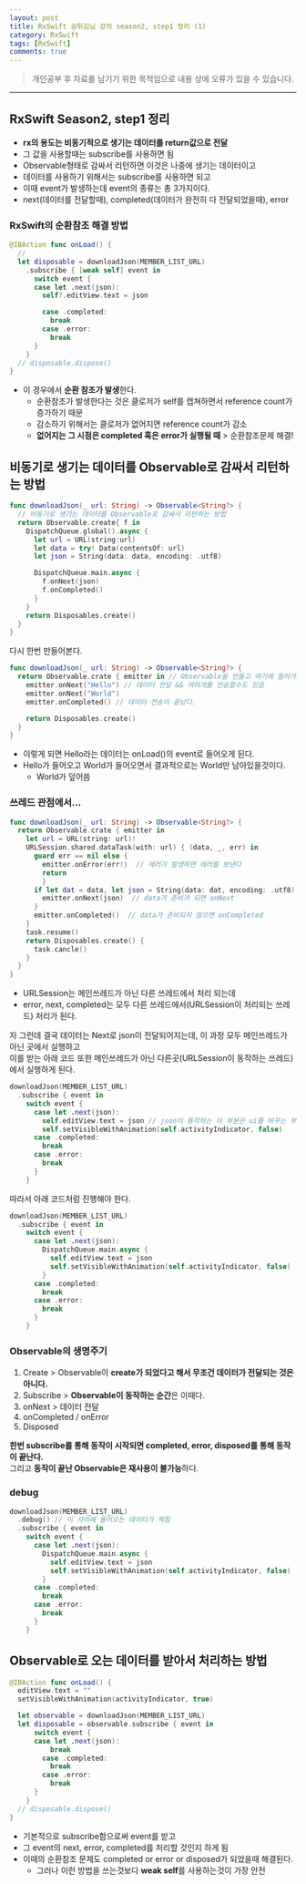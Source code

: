 ```yaml
---
layout: post
title: RxSwift 곰튀김님 강의 season2, step1 정리 (1)
category: RxSwift
tags: [RxSwift]
comments: true
---
```


> 개인공부 후 자료를 남기기 위한 목적임으로 내용 상에 오류가 있을 수 있습니다.    

<hr>

## RxSwift Season2, step1 정리

- **rx의 용도는 비동기적으로 생기는 데이터를 return값으로 전달**
- 그 값을 사용할때는 subscribe를 사용하면 됨
- Observable형태로 감싸서 리턴하면 이것은 나중에 생기는 데이터이고
- 데이터를 사용하기 위해서는 subscribe를 사용하면 되고
- 이때 event가 발생하는데 event의 종류는 총 3가지이다.
- next(데이터를 전달할때), completed(데이터가 완전히 다 전달되었을때), error


### RxSwift의 순환참조 해결 방법

```swift
@IBAction func onLoad() {
  //
  let disposable = downloadJson(MEMBER_LIST_URL)
    .subscribe { [weak self] event in
      switch event {
      case let .next(json):
        self?.editView.text = json

        case .completed:
          break
        case .error:
          break
      }
    }
  // disposable.dispose()
}
```

- 이 경우에서 **순환 참조가 발생**한다.
  - 순환참조가 발생한다는 것은 클로저가 self를 캡쳐하면서 reference count가 증가하기 때문
  - 감소하기 위해서는 클로저가 없어지면 reference count가 감소
  - **없어지는 그 시점은 completed 혹은 error가 실행될 때** > 순환참조문제 해결!


## 비동기로 생기는 데이터를 Observable로 감싸서 리턴하는 방법

```swift
func downloadJson(_ url: String) -> Observable<String?> {
  // 비동기로 생기는 데이터를 Observable로 감싸서 리턴하는 방법
  return Observable.create{ f in
    DispatchQueue.global().async {
      let url = URL(string:url)
      let data = try! Data(contentsOf: url)
      let json = String(data: data, encoding: .utf8)

      DispatchQueue.main.async {
        f.onNext(json)
        f.onCompleted()
      }
    }
    return Disposables.create()
  }
}
```

다시 한번 만들어본다.

```swift
func downloadJson(_ url: String) -> Observable<String?> {
  return Observable.crate { emitter in // Observable을 만들고 여기에 들어가는 인자로 클로저 생성
    emitter.onNext("Hello") // 데이터 전달 && 여러개를 전송할수도 있음
    emitter.onNext("World")
    emitter.onCompleted() // 데이터 전송이 끝났다.

    return Disposables.create()  
  }
}
```

- 이렇게 되면 Hello라는 데이터는 onLoad()의 event로 들어오게 된다.
- Hello가 들어오고 World가 들어오면서 결과적으로는 World만 남아있을것이다.
  - World가 덮어씀


### 쓰레드 관점에서...


```swift
func downloadJson(_ url: String) -> Observable<String?> {
  return Observable.crate { emitter in
    let url = URL(string: url)!
    URLSession.shared.dataTask(with: url) { (data, _, err) in
      guard err == nil else {
        emitter.onError(err!)  // 에러가 발생하면 에러를 보낸다
        return
        }
      if let dat = data, let json = String(data: dat, encoding: .utf8) {
        emitter.onNext(json)  // data가 준비가 되면 onNext
      }
      emitter.onCompleted()  // data가 준비되지 않으면 onCompleted
    }
    task.resume()
    return Disposables.create() {
      task.cancle()
    }
  }
}
```

- URLSession는 메인쓰레드가 아닌 다른 쓰레드에서 처리 되는데
- error, next, completed는 모두 다른 쓰레드에서(URLSession이 처리되는 쓰레드) 처리가 된다.

자 그런데 결국 데이터는 Next로 json이 전달되어지는데, 이 과정 모두 메인쓰레드가 아닌 곳에서 실행하고<br>
이를 받는 아래 코드 또한 메인쓰레드가 아닌 다른곳(URLSession이 동작하는 쓰레드)에서 실행하게 된다.

```swift
downloadJson(MEMBER_LIST_URL)
  .subscribe { event in
    switch event {
      case let .next(json):
        self.editView.text = json // json이 동작하는 이 부분은 ui를 바꾸는 부분! main쓰레드를 사용해야함
        self.setVisibleWithAnimation(self.activityIndicator, false)
      case .completed:
        break
      case .error:
        break
      }
    }
```

따라서 아래 코드처럼 진행해야 한다.

```swift
downloadJson(MEMBER_LIST_URL)
  .subscribe { event in
    switch event {
      case let .next(json):
        DispatchQueue.main.async {
          self.editView.text = json
          self.setVisibleWithAnimation(self.activityIndicator, false)
        }
      case .completed:
        break
      case .error:
        break
      }
    }
```

### Observable의 생명주기

1. Create > Observable이 **create가 되었다고 해서 무조건 데이터가 전달되는 것은 아니다.**
2. Subscribe > **Observable이 동작하는 순간**은 이때다.
3. onNext > 데이터 전달
4. onCompleted / onError
5. Disposed

**한번 subscribe를 통해 동작이 시작되면 completed, error, disposed를 통해 동작이 끝난다.**<br>
그리고 **동작이 끝난 Observable은 재사용이 불가능**하다.

### debug

```swift
downloadJson(MEMBER_LIST_URL)
  .debug() // 이 사이에 들어오는 데이터가 찍힘
  .subscribe { event in
    switch event {
      case let .next(json):
        DispatchQueue.main.async {
          self.editView.text = json
          self.setVisibleWithAnimation(self.activityIndicator, false)
        }
      case .completed:
        break
      case .error:
        break
      }
    }
```


## Observable로 오는 데이터를 받아서 처리하는 방법

```swift
@IBAction func onLoad() {
  editView.text = ""
  setVisibleWithAnimation(activityIndicator, true)

  let observable = downloadJson(MEMBER_LIST_URL)
  let disposable = observable.subscribe { event in
      switch event {
      case let .next(json):
          break
        case .completed:
          break
        case .error:
          break
      }
    }
  // disposable.dispose()
}
```

- 기본적으로 subscribe함으로써 event를 받고
- 그 event의 next, error, completed를 처리할 것인지 하게 됨
- 이때의 순환참조 문제도 completed or error or disposed가 되었을때 해결된다.
  - 그러나 이런 방법을 쓰는것보다 **weak self**를 사용하는것이 가장 안전
